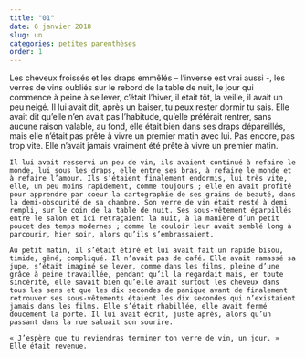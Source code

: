 ```yaml
---
title: "01"
date: 6 janvier 2018
slug: un
categories: petites parenthèses
order: 1
---
```


<div class="main-container">
  <p class="single-post--text">
    Les cheveux froissés et les draps emmêlés – l’inverse est vrai aussi -, les verres de vins oubliés sur le rebord de la table de nuit, le jour qui commence à peine à se lever, c’était l’hiver, il était tôt, la veille, il avait un peu neigé. Il lui avait dit, après un baiser, tu peux rester dormir tu sais. Elle avait dit qu’elle n’en avait pas l’habitude, qu’elle préférait rentrer, sans aucune raison valable, au fond, elle était bien dans ses draps dépareillés, mais elle n’était pas prête à vivre un premier matin avec lui. Pas encore, pas trop vite. Elle n’avait jamais vraiment été prête à vivre un premier matin.

    Il lui avait resservi un peu de vin, ils avaient continué à refaire le monde, lui sous les draps, elle entre ses bras, à refaire le monde et à refaire l’amour. Ils s’étaient finalement endormis, lui très vite, elle, un peu moins rapidement, comme toujours ; elle en avait profité pour apprendre par coeur la cartographie de ses grains de beauté, dans la demi-obscurité de sa chambre. Son verre de vin était resté à demi rempli, sur le coin de la table de nuit. Ses sous-vêtement éparpillés entre le salon et ici retraçaient la nuit, à la manière d’un petit poucet des temps modernes ; comme le couloir leur avait semblé long à parcourir, hier soir, alors qu’ils s’embrassaient.

    Au petit matin, il s’était étiré et lui avait fait un rapide bisou, timide, gêné, compliqué. Il n’avait pas de café. Elle avait ramassé sa jupe, s’était imaginé se lever, comme dans les films, pleine d’une grâce à peine travaillée, pendant qu’il la regardait mais, en toute sincérité, elle savait bien qu’elle avait surtout les cheveux dans tous les sens et que les dix secondes de panique avant de finalement retrouver ses sous-vêtements étaient les dix secondes qui n’existaient jamais dans les films. Elle s’était rhabillée, elle avait fermé doucement la porte. Il lui avait écrit, juste après, alors qu’un passant dans la rue saluait son sourire.

    « J’espère que tu reviendras terminer ton verre de vin, un jour. » Elle était revenue.

  </p>
</div>
